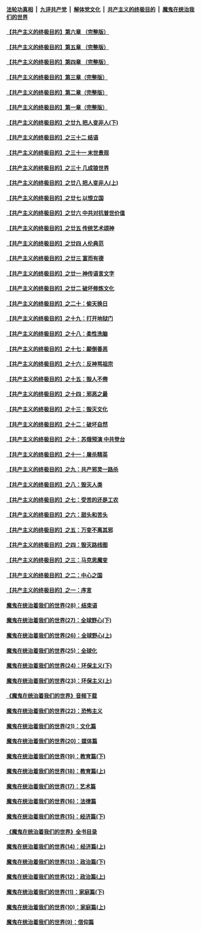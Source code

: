 

####  [法轮功真相](../../../../basic/blob/master/README.md?t=06280402) &nbsp;|&nbsp; [九评共产党](../../../../9ping.md/blob/master/README.md?t=06280402) &nbsp;|&nbsp; [解体党文化](../../../../jtdwh.md/blob/master/README.md?t=06280402)  &nbsp;|&nbsp; [共产主义的终极目的](../../../../gczydzjmd.md/blob/master/README.md?t=06280402) &nbsp;|&nbsp; [魔鬼在统治我们的世界](../../../../mgztzwmdsj.md/blob/master/README.md?t=06280402) 

#### [【共产主义的终极目的】第六章 （完整版）](../pages/nsc422/n11428913.md?t=06280402) 

#### [【共产主义的终极目的】第五章 （完整版）](../pages/nsc422/n11428912.md?t=06280402) 

#### [【共产主义的终极目的】第四章 （完整版）](../pages/nsc422/n11428907.md?t=06280402) 

#### [【共产主义的终极目的】第三章（完整版）](../pages/nsc422/n11428848.md?t=06280402) 

#### [【共产主义的终极目的】第二章（完整版）](../pages/nsc422/n11428831.md?t=06280402) 

#### [【共产主义的终极目的】第一章（完整版）](../pages/nsc422/n11417651.md?t=06280402) 

#### [【共产主义的终极目的】之廿九 把人变非人(下)](../pages/nsc422/n11344140.md?t=06280402) 

#### [【共产主义的终极目的】之三十二 结语](../pages/nsc422/n11360535.md?t=06280402) 

#### [【共产主义的终极目的】之三十一 末世景观](../pages/nsc422/n11351129.md?t=06280402) 

#### [【共产主义的终极目的】之三十 几成狼世界](../pages/nsc422/n11348280.md?t=06280402) 

#### [【共产主义的终极目的】之廿八 把人变非人(上)](../pages/nsc422/n11340492.md?t=06280402) 

#### [【共产主义的终极目的】之廿七 以恨立国](../pages/nsc422/n11336944.md?t=06280402) 

#### [【共产主义的终极目的】之廿六 中共对抗普世价值](../pages/nsc422/n11324785.md?t=06280402) 

#### [【共产主义的终极目的】之廿五 传统艺术颂神](../pages/nsc422/n11296396.md?t=06280402) 

#### [【共产主义的终极目的】之廿四 人伦典范](../pages/nsc422/n11296397.md?t=06280402) 

#### [【共产主义的终极目的】之廿三 富而有德](../pages/nsc422/n11283598.md?t=06280402) 

#### [【共产主义的终极目的】之廿一 神传语言文字](../pages/nsc422/n11263265.md?t=06280402) 

#### [【共产主义的终极目的】之廿二 破坏修炼文化](../pages/nsc422/n11245728.md?t=06280402) 

#### [【共产主义的终极目的】之二十：偷天换日](../pages/nsc422/n11238846.md?t=06280402) 

#### [【共产主义的终极目的】之十九：打开地狱门](../pages/nsc422/n11206376.md?t=06280402) 

#### [【共产主义的终极目的】之十八：柔性洗脑](../pages/nsc422/n11199994.md?t=06280402) 

#### [【共产主义的终极目的】之十七：颠倒善恶](../pages/nsc422/n11179782.md?t=06280402) 

#### [【共产主义的终极目的】之十六：反神骂祖宗](../pages/nsc422/n11166798.md?t=06280402) 

#### [【共产主义的终极目的】之十五：毁人不倦](../pages/nsc422/n11166792.md?t=06280402) 

#### [【共产主义的终极目的】之十四：邪恶之最](../pages/nsc422/n11150249.md?t=06280402) 

#### [【共产主义的终极目的】之十三：毁灭文化](../pages/nsc422/n11135227.md?t=06280402) 

#### [【共产主义的终极目的】之十二：破坏自然](../pages/nsc422/n11135214.md?t=06280402) 

#### [【共产主义的终极目的】之十：苏俄预演 中共登台](../pages/nsc422/n11118424.md?t=06280402) 

#### [【共产主义的终极目的】之十一：屠杀精英](../pages/nsc422/n11118442.md?t=06280402) 

#### [【共产主义的终极目的】之九：共产邪灵一路杀](../pages/nsc422/n11114139.md?t=06280402) 

#### [【共产主义的终极目的】之八：毁灭人类](../pages/nsc422/n11108503.md?t=06280402) 

#### [【共产主义的终极目的】之七：受苦的还是工农](../pages/nsc422/n11101809.md?t=06280402) 

#### [【共产主义的终极目的】之六：甜头和苦头](../pages/nsc422/n11096971.md?t=06280402) 

#### [【共产主义的终极目的】之五：万变不离其邪](../pages/nsc422/n11091285.md?t=06280402) 

#### [【共产主义的终极目的】之四：毁灭路线图](../pages/nsc422/n11086284.md?t=06280402) 

#### [【共产主义的终极目的】之三：马克思魔变](../pages/nsc422/n11061941.md?t=06280402) 

#### [【共产主义的终极目的】之二：中心之国](../pages/nsc422/n11047728.md?t=06280402) 

#### [【共产主义的终极目的】之一：序言](../pages/nsc422/n11086077.md?t=06280402) 

#### [魔鬼在统治着我们的世界(28)：结束语](../pages/nsc422/n10936246.md?t=06280402) 

#### [魔鬼在统治着我们的世界(27)：全球野心(下)](../pages/nsc422/n10928319.md?t=06280402) 

#### [魔鬼在统治着我们的世界(26)：全球野心(上)](../pages/nsc422/n10900318.md?t=06280402) 

#### [魔鬼在统治着我们的世界(25)：全球化](../pages/nsc422/n10788205.md?t=06280402) 

#### [魔鬼在统治着我们的世界(24)：环保主义(下)](../pages/nsc422/n10695307.md?t=06280402) 

#### [魔鬼在统治着我们的世界(23)：环保主义(上)](../pages/nsc422/n10688613.md?t=06280402) 

#### [《魔鬼在统治着我们的世界》音频下载](../pages/nsc422/n10635553.md?t=06280402) 

#### [魔鬼在统治着我们的世界(22)：恐怖主义](../pages/nsc422/n10614727.md?t=06280402) 

#### [魔鬼在统治着我们的世界(21)：文化篇](../pages/nsc422/n10597706.md?t=06280402) 

#### [魔鬼在统治着我们的世界(20)：媒体篇](../pages/nsc422/n10586579.md?t=06280402) 

#### [魔鬼在统治着我们的世界(19)：教育篇(下)](../pages/nsc422/n10564808.md?t=06280402) 

#### [魔鬼在统治着我们的世界(18)：教育篇(上)](../pages/nsc422/n10526970.md?t=06280402) 

#### [魔鬼在统治着我们的世界(17)：艺术篇](../pages/nsc422/n10499093.md?t=06280402) 

#### [魔鬼在统治着我们的世界(16)：法律篇](../pages/nsc422/n10485969.md?t=06280402) 

#### [魔鬼在统治着我们的世界(15)：经济篇(下)](../pages/nsc422/n10469975.md?t=06280402) 

#### [《魔鬼在统治着我们的世界》全书目录](../pages/nsc422/n10464261.md?t=06280402) 

#### [魔鬼在统治着我们的世界(14)：经济篇(上)](../pages/nsc422/n10457370.md?t=06280402) 

#### [魔鬼在统治着我们的世界(13)：政治篇(下)](../pages/nsc422/n10448270.md?t=06280402) 

#### [魔鬼在统治着我们的世界(12)：政治篇(上)](../pages/nsc422/n10444576.md?t=06280402) 

#### [魔鬼在统治着我们的世界(11)：家庭篇(下)](../pages/nsc422/n10440961.md?t=06280402) 

#### [魔鬼在统治着我们的世界(10)：家庭篇(上)](../pages/nsc422/n10435448.md?t=06280402) 

#### [魔鬼在统治着我们的世界(9)：信仰篇](../pages/nsc422/n10432159.md?t=06280402) 

